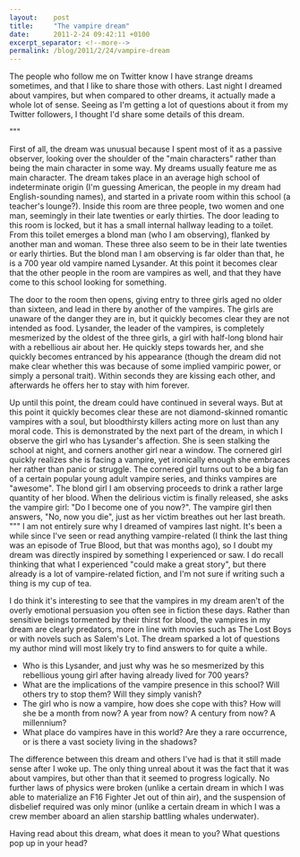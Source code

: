 ```yaml
---
layout:    post
title:     "The vampire dream"
date:      2011-2-24 09:42:11 +0100
excerpt_separator: <!--more-->
permalink: /blog/2011/2/24/vampire-dream
---
```


The people who follow me on Twitter know I have strange dreams sometimes, and that I like to share those with others. Last night I dreamed about vampires, but when compared to other dreams, it actually made a whole lot of sense. Seeing as I'm getting a lot of questions about it from my Twitter followers, I thought I'd share some details of this dream.

<!--more-->"""
First of all, the dream was unusual because I spent most of it as a passive observer, looking over the shoulder of the &quot;main characters&quot; rather than being the main character in some way. My dreams usually feature me as main character. The dream takes place in an average high school of indeterminate origin (I'm guessing American, the people in my dream had English-sounding names), and started in a private room within this school (a teacher's lounge?). Inside this room are three people, two women and one man, seemingly in their late twenties or early thirties. The door leading to this room is locked, but it has a small internal hallway leading to a toilet. From this toilet emerges a blond man (who I am observing), flanked by another man and woman. These three also seem to be in their late twenties or early thirties. But the blond man I am observing is far older than that, he is a 700 year old vampire named Lysander. At this point it becomes clear that the other people in the room are vampires as well, and that they have come to this school looking for something.

The door to the room then opens, giving entry to three girls aged no older than sixteen, and lead in there by another of the vampires. The girls are unaware of the danger they are in, but it quickly becomes clear they are not intended as food. Lysander, the leader of the vampires, is completely mesmerized by the oldest of the three girls, a girl with half-long blond hair with a rebellious air about her. He quickly steps towards her, and she quickly becomes entranced by his appearance (though the dream did not make clear whether this was because of some implied vampiric power, or simply a personal trait). Within seconds they are kissing each other, and afterwards he offers her to stay with him forever.

Up until this point, the dream could have continued in several ways. But at this point it quickly becomes clear these are not diamond-skinned romantic vampires with a soul, but bloodthirsty killers acting more on lust than any moral code. This is demonstrated by the next part of the dream, in which I observe the girl who has Lysander's affection. She is seen stalking the school at night, and corners another girl near a window. The cornered girl quickly realizes she is facing a vampire, yet ironically enough she embraces her rather than panic or struggle. The cornered girl turns out to be a big fan of a certain popular young adult vampire series, and thinks vampires are &quot;awesome&quot;. The blond girl I am observing proceeds to drink a rather large quantity of her blood. When the delirious victim is finally released, she asks the vampire girl: &quot;Do I become one of you now?&quot;. The vampire girl then answers, &quot;No, now you die&quot;, just as her victim breathes out her last breath.
"""
I am not entirely sure why I dreamed of vampires last night. It's been a while since I've seen or read anything vampire-related (I think the last thing was an episode of True Blood, but that was months ago), so I doubt my dream was directly inspired by something I experienced or saw. I do recall thinking that what I experienced &quot;could make a great story&quot;, but there already is a lot of vampire-related fiction, and I'm not sure if writing such a thing is my cup of tea.

I do think it's interesting to see that the vampires in my dream aren't of the overly emotional persuasion you often see in fiction these days. Rather than sensitive beings tormented by their thirst for blood, the vampires in my dream are clearly predators, more in line with movies such as The Lost Boys or with novels such as Salem's Lot. The dream sparked a lot of questions my author mind will most likely try to find answers to for quite a while.
* Who is this Lysander, and just why was he so mesmerized by this rebellious young girl after having already lived for 700 years?
* What are the implications of the vampire presence in this school? Will others try to stop them? Will they simply vanish?
* The girl who is now a vampire, how does she cope with this? How will she be a month from now? A year from now? A century from now? A millennium?
* What place do vampires have in this world? Are they a rare occurrence, or is there a vast society living in the shadows?

The difference between this dream and others I've had is that it still made sense after I woke up. The only thing unreal about it was the fact that it was about vampires, but other than that it seemed to progress logically. No further laws of physics were broken (unlike a certain dream in which I was able to materialize an F16 Fighter Jet out of thin air), and the suspension of disbelief required was only minor (unlike a certain dream in which I was a crew member aboard an alien starship battling whales underwater).

Having read about this dream, what does it mean to you? What questions pop up in your head?